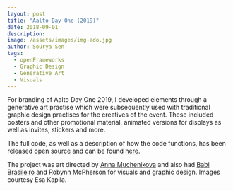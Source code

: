 ```yaml
---
layout: post
title: "Aalto Day One (2019)"
date: 2018-09-01
description:
image: /assets/images/img-ado.jpg
author: Sourya Sen
tags:
  - openFrameworks
  - Graphic Design
  - Generative Art
  - Visuals
---
```


For branding of Aalto Day One 2019, I developed elements through a generative art practise which were subsequently used with traditional graphic design practises for the creatives of the event. These included posters and other promotional material, animated versions for displays as well as invites, stickers and more.

The full code, as well as a description of how the code functions, has been released open source and can be found [here](https://github.com/sourya-sen/Aalto_Day_One).

The project was art directed by [Anna Muchenikova](http://annamuchenikova.com) and also had [Babi Brasileiro](http://babibrasileiro.com) and Robynn McPherson for visuals and graphic design. Images courtesy Esa Kapila.
